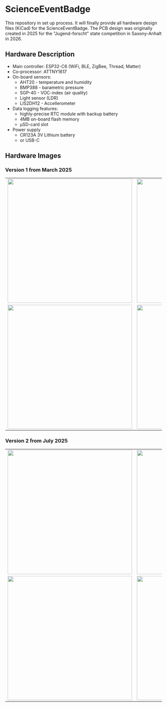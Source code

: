 # ScienceEventBadge
This repository in set up process. It will finally provide all hardware design files (KiCad) for the ScienceEventBadge. The PCB design was originally created in 2025 for the "Jugend-forscht" state competition in Saxony-Anhalt in 2026.

## Hardware Description
- Main controller: ESP32-C6 (WiFi, BLE, ZigBee, Thread, Matter)
- Co-processor: ATTNY1617
- On-board sensors:
  - AHT20 - temperature and humidity
  - BMP388 - barametric pressure
  - SGP-40 - VOC-index (air quality) 
  - Light sensor (LDR)
  - LIS2DH12 - Accellerometer
- Data logging features:
  - highly-precise RTC module with backup battery
  - 4MB on-board flash memory
  - µSD-card slot
- Power supply
  - CR123A 3V Lithium battery
  - or USB-C
 
## Hardware Images
### Version 1 from March 2025
<table>
  <tr>
    <td><img src="https://github.com/user-attachments/assets/090fab9f-3933-46d3-b6cf-7de57049fbcd" width="400"/></td>
    <td><img src="https://github.com/user-attachments/assets/99dffc1a-d4d5-4ea0-ad15-8fa0ed605f88" width="400"/></td>
  </tr>
  <tr>
    <td><img src="https://github.com/user-attachments/assets/d21ba79e-8631-402e-88ad-ed6c868e79de" width="400"/></td>
    <td><img src="https://github.com/user-attachments/assets/3e153df6-ddbc-45c5-9e4b-07046590bdda" width="400"/></td>
  </tr>
</table>


### Version 2 from July 2025
<table>
  <tr>
    <td><img src="https://github.com/user-attachments/assets/0eaa26ea-ccc8-47fd-8be7-e7ae5dca05b0" width="400"/></td>
    <td><img src="https://github.com/user-attachments/assets/997f2e3d-0c81-4cea-ac36-75cfed9716dd" width="400"/></td>
  </tr>
  <tr>
    <td><img src="https://github.com/user-attachments/assets/ae9034a7-65d9-4d8c-9305-f41a091c87d4" width="400"/></td>
    <td><img src="https://github.com/user-attachments/assets/eea2973e-abd6-4b87-a865-75ed27db1ccb" width="400"/></td>
  </tr>
</table>

